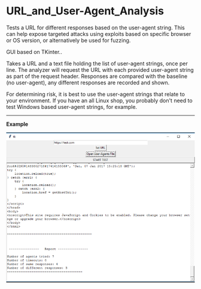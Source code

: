 # URL_and_User-Agent_Analysis
Tests a URL for different responses based on the user-agent string.  This can help expose targeted attacks using exploits based on specific browser or OS version, or alternatively be used for fuzzing.

GUI based on TKinter..

Takes a URL and a text file holding the list of user-agent strings, once per line. The analyzer will request the URL with each provided
user-agent string as part of the request header.  Responses are compared with the baseline (no user-agent), any different responses are 
recorded and shown.

For determining risk, it is best to use the user-agent strings that relate to your environment.  If you have an all Linux shop, you
probably don't need to test Windows based user-agent strings, for example.


----
**Example**

![alt text](https://github.com/jamfwright/URL_and_User-Agent_Analysis/blob/master/URL%20User-Agent%20Analyzer.png "Sample of Usage")
